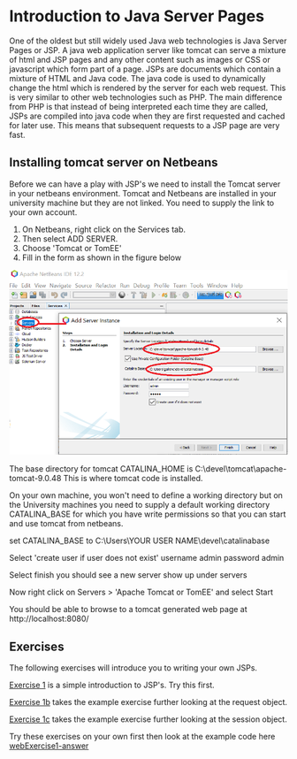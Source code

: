 # Introduction to Java Server Pages

One of the oldest but still widely used Java web technologies is Java Server Pages or JSP. 
A java web application server like tomcat can serve a mixture of html and JSP pages and any other content such as images or CSS or javascript which form part of a page.
JSPs are documents which contain a mixture of HTML and Java code.
The java code is used to dynamically change the html which is rendered by the server for each web request.
This is very similar to other web technologies such as PHP. 
The main difference from PHP is that instead of being interpreted each time they are called, 
JSPs are compiled into java code when they are first requested and cached for later use. 
This means that subsequent requests to a JSP page are very fast.

## Installing tomcat server on Netbeans
Before we can have a play with JSP's we need to install the Tomcat server in your netbeans environment.
Tomcat and Netbeans are installed in your university machine but they are not linked. 
You need to supply the link to your own account.

1. On Netbeans, right click on the Services tab. 
2. Then select ADD SERVER.
3. Choose 'Tomcat or TomEE'
3. Fill in the form as shown in the figure below

![alt text](../session2/images/installTomcatservernetbeans.png "Figure installTomcatservernetbeans.png" ) 

The base directory for tomcat CATALINA_HOME is C:\devel\tomcat\apache-tomcat-9.0.48
This is where tomcat code is installed.

On your own machine, you won't need to define a working directory but on the University machines you need to supply a default working directory CATALINA_BASE for which you have write permissions so that you can start and use tomcat from netbeans. 

set CATALINA_BASE  to C:\Users\YOUR USER NAME\devel\catalinabase

Select 'create user if user does not exist' 
username admin
password admin

Select finish you should see a new server show up under servers

Now right click on Servers > 'Apache Tomcat or TomEE' and select Start

You should be able to browse to a tomcat generated web page at http://localhost:8080/

## Exercises

The following exercises will introduce you to writing your own JSPs. 

[Exercise 1](../session2/Exercise1.md) is a simple introduction to JSP's. Try this first.

[Exercise 1b](../session2/Exercise1b.md) takes the example exercise further looking at the request object.

[Exercise 1c](../session2/Exercise1c.md) takes the example exercise further looking at the session object.

Try these exercises on your own first then look at the example code here [webExercise1-answer](../session2/webExercise1-answer)